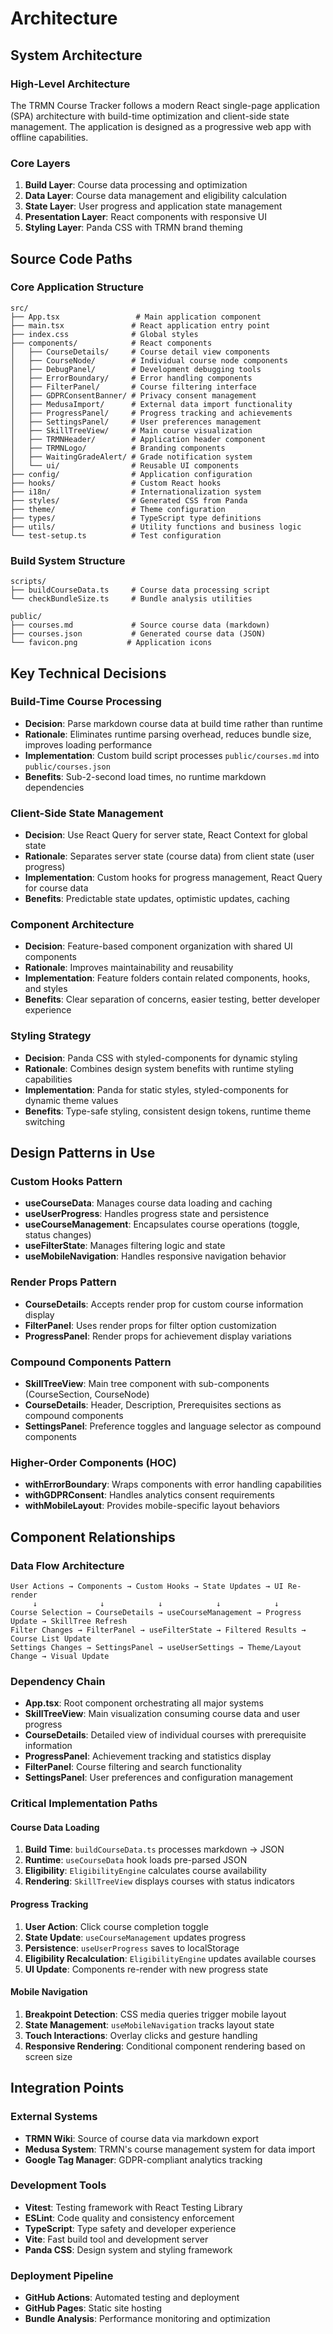 # Architecture

## System Architecture

### High-Level Architecture

The TRMN Course Tracker follows a modern React single-page application (SPA) architecture with build-time optimization and client-side state management. The application is designed as a progressive web app with offline capabilities.

### Core Layers

1. **Build Layer**: Course data processing and optimization
2. **Data Layer**: Course data management and eligibility calculation
3. **State Layer**: User progress and application state management
4. **Presentation Layer**: React components with responsive UI
5. **Styling Layer**: Panda CSS with TRMN brand theming

## Source Code Paths

### Core Application Structure

```
src/
├── App.tsx                 # Main application component
├── main.tsx               # React application entry point
├── index.css              # Global styles
├── components/            # React components
│   ├── CourseDetails/     # Course detail view components
│   ├── CourseNode/        # Individual course node components
│   ├── DebugPanel/        # Development debugging tools
│   ├── ErrorBoundary/     # Error handling components
│   ├── FilterPanel/       # Course filtering interface
│   ├── GDPRConsentBanner/ # Privacy consent management
│   ├── MedusaImport/      # External data import functionality
│   ├── ProgressPanel/     # Progress tracking and achievements
│   ├── SettingsPanel/     # User preferences management
│   ├── SkillTreeView/     # Main course visualization
│   ├── TRMNHeader/        # Application header component
│   ├── TRMNLogo/          # Branding components
│   ├── WaitingGradeAlert/ # Grade notification system
│   └── ui/                # Reusable UI components
├── config/                # Application configuration
├── hooks/                 # Custom React hooks
├── i18n/                  # Internationalization system
├── styles/                # Generated CSS from Panda
├── theme/                 # Theme configuration
├── types/                 # TypeScript type definitions
├── utils/                 # Utility functions and business logic
└── test-setup.ts          # Test configuration
```

### Build System Structure

```
scripts/
├── buildCourseData.ts     # Course data processing script
└── checkBundleSize.ts     # Bundle analysis utilities

public/
├── courses.md             # Source course data (markdown)
├── courses.json           # Generated course data (JSON)
└── favicon.png           # Application icons
```

## Key Technical Decisions

### Build-Time Course Processing

- **Decision**: Parse markdown course data at build time rather than runtime
- **Rationale**: Eliminates runtime parsing overhead, reduces bundle size, improves loading performance
- **Implementation**: Custom build script processes `public/courses.md` into `public/courses.json`
- **Benefits**: Sub-2-second load times, no runtime markdown dependencies

### Client-Side State Management

- **Decision**: Use React Query for server state, React Context for global state
- **Rationale**: Separates server state (course data) from client state (user progress)
- **Implementation**: Custom hooks for progress management, React Query for course data
- **Benefits**: Predictable state updates, optimistic updates, caching

### Component Architecture

- **Decision**: Feature-based component organization with shared UI components
- **Rationale**: Improves maintainability and reusability
- **Implementation**: Feature folders contain related components, hooks, and styles
- **Benefits**: Clear separation of concerns, easier testing, better developer experience

### Styling Strategy

- **Decision**: Panda CSS with styled-components for dynamic styling
- **Rationale**: Combines design system benefits with runtime styling capabilities
- **Implementation**: Panda for static styles, styled-components for dynamic theme values
- **Benefits**: Type-safe styling, consistent design tokens, runtime theme switching

## Design Patterns in Use

### Custom Hooks Pattern

- **useCourseData**: Manages course data loading and caching
- **useUserProgress**: Handles progress state and persistence
- **useCourseManagement**: Encapsulates course operations (toggle, status changes)
- **useFilterState**: Manages filtering logic and state
- **useMobileNavigation**: Handles responsive navigation behavior

### Render Props Pattern

- **CourseDetails**: Accepts render prop for custom course information display
- **FilterPanel**: Uses render props for filter option customization
- **ProgressPanel**: Render props for achievement display variations

### Compound Components Pattern

- **SkillTreeView**: Main tree component with sub-components (CourseSection, CourseNode)
- **CourseDetails**: Header, Description, Prerequisites sections as compound components
- **SettingsPanel**: Preference toggles and language selector as compound components

### Higher-Order Components (HOC)

- **withErrorBoundary**: Wraps components with error handling capabilities
- **withGDPRConsent**: Handles analytics consent requirements
- **withMobileLayout**: Provides mobile-specific layout behaviors

## Component Relationships

### Data Flow Architecture

```
User Actions → Components → Custom Hooks → State Updates → UI Re-render
     ↓              ↓            ↓            ↓            ↓
Course Selection → CourseDetails → useCourseManagement → Progress Update → SkillTree Refresh
Filter Changes → FilterPanel → useFilterState → Filtered Results → Course List Update
Settings Changes → SettingsPanel → useUserSettings → Theme/Layout Change → Visual Update
```

### Dependency Chain

- **App.tsx**: Root component orchestrating all major systems
- **SkillTreeView**: Main visualization consuming course data and user progress
- **CourseDetails**: Detailed view of individual courses with prerequisite information
- **ProgressPanel**: Achievement tracking and statistics display
- **FilterPanel**: Course filtering and search functionality
- **SettingsPanel**: User preferences and configuration management

### Critical Implementation Paths

#### Course Data Loading

1. **Build Time**: `buildCourseData.ts` processes markdown → JSON
2. **Runtime**: `useCourseData` hook loads pre-parsed JSON
3. **Eligibility**: `EligibilityEngine` calculates course availability
4. **Rendering**: `SkillTreeView` displays courses with status indicators

#### Progress Tracking

1. **User Action**: Click course completion toggle
2. **State Update**: `useCourseManagement` updates progress
3. **Persistence**: `useUserProgress` saves to localStorage
4. **Eligibility Recalculation**: `EligibilityEngine` updates available courses
5. **UI Update**: Components re-render with new progress state

#### Mobile Navigation

1. **Breakpoint Detection**: CSS media queries trigger mobile layout
2. **State Management**: `useMobileNavigation` tracks layout state
3. **Touch Interactions**: Overlay clicks and gesture handling
4. **Responsive Rendering**: Conditional component rendering based on screen size

## Integration Points

### External Systems

- **TRMN Wiki**: Source of course data via markdown export
- **Medusa System**: TRMN's course management system for data import
- **Google Tag Manager**: GDPR-compliant analytics tracking

### Development Tools

- **Vitest**: Testing framework with React Testing Library
- **ESLint**: Code quality and consistency enforcement
- **TypeScript**: Type safety and developer experience
- **Vite**: Fast build tool and development server
- **Panda CSS**: Design system and styling framework

### Deployment Pipeline

- **GitHub Actions**: Automated testing and deployment
- **GitHub Pages**: Static site hosting
- **Bundle Analysis**: Performance monitoring and optimization
